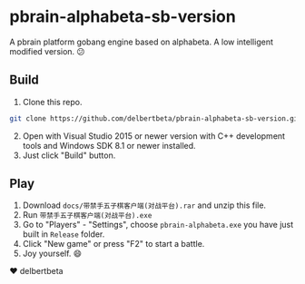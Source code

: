 # pbrain-alphabeta-sb-version

A pbrain platform gobang engine based on alphabeta. A low intelligent modified version. :confused:

## Build

1. Clone this repo.

```bash
git clone https://github.com/delbertbeta/pbrain-alphabeta-sb-version.git
```

2. Open with Visual Studio 2015 or newer version with C++ development tools and  Windows SDK 8.1 or newer installed.
3. Just click "Build" button.

## Play

1. Download `docs/带禁手五子棋客户端(对战平台).rar` and unzip this file.
2. Run `带禁手五子棋客户端(对战平台).exe`
3. Go to "Players" - "Settings", choose `pbrain-alphabeta.exe` you have just built in `Release` folder.
4. Click "New game" or press "F2" to start a battle.
5. Joy yourself. :smile:

:heart: delbertbeta